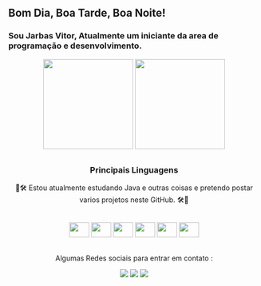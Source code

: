 ## Bom Dia, Boa Tarde, Boa Noite! 
### Sou Jarbas Vitor, Atualmente um iniciante da area de programação e desenvolvimento.
<div align="center">
  <a href="https://github.com/JarbasVitor"></a>
  <img height="180em" src="https://github-readme-stats.vercel.app/api?username=JarbasVitor&show_icons=true&theme=synthwave&include_all_commits=true&count_private=true"/>
  <img height="180em" src="https://github-readme-stats.vercel.app/api/top-langs/?username=JarbasVitor&layout=compact&langs_count=7&theme=synthwave"/>
</div>



## 

<div align="center">
  <h3>Principais Linguagens</h3>
  <p> 🔨🛠 Estou atualmente estudando Java e outras coisas e pretendo postar varios projetos neste GitHub. 🛠🔨</p>
</div>

<div style="display: inline_block" align="center"><br>
  <img height="30" width="40" src="https://cdn.jsdelivr.net/gh/devicons/devicon/icons/html5/html5-original.svg" />  
  <img height="30" width="40" src="https://cdn.jsdelivr.net/gh/devicons/devicon/icons/css3/css3-original.svg" /> 
  <img height="30" width="40" src="https://cdn.jsdelivr.net/gh/devicons/devicon/icons/c/c-original.svg"  /> 
  <img height="30" width="40" src="https://cdn.jsdelivr.net/gh/devicons/devicon/icons/cplusplus/cplusplus-original.svg" /> 
  <img height="30" width="40" src="https://cdn.jsdelivr.net/gh/devicons/devicon/icons/java/java-original.svg" /> 
  <img height="30" width="40" src="https://cdn.jsdelivr.net/gh/devicons/devicon/icons/git/git-original.svg" />
</div>

##

<div align="center"> 
Algumas Redes sociais para entrar em contato :

  <a href="https://www.instagram.com/_jarbasvitor/" target="_blank"><img src="https://img.shields.io/badge/-Instagram-%23E4405F?style=for-the-badge&logo=instagram&logoColor=white" target="_blank"></a>
  <a href = "mailto:jarbasvitor.pereira@hotmail.com"><img src="https://img.shields.io/badge/-Gmail-%23333?style=for-the-badge&logo=gmail&logoColor=white" target="_blank"></a>
  <a href="https://www.linkedin.com/in/jarbasvitor" target="_blank"><img src="https://img.shields.io/badge/-LinkedIn-%230077B5?style=for-the-badge&logo=linkedin&logoColor=white" target="_blank"></a> 
</div>
